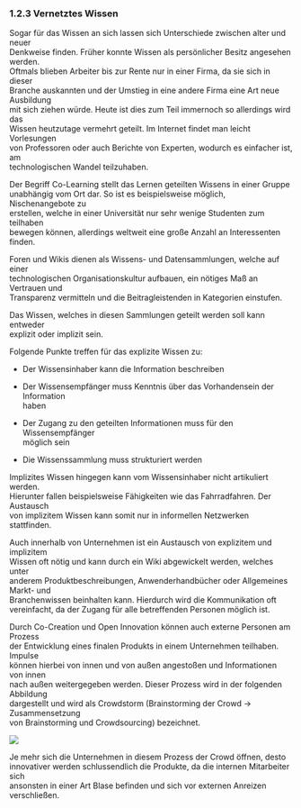 ### 1.2.3 Vernetztes Wissen

Sogar für das Wissen an sich lassen sich Unterschiede zwischen alter und neuer  
Denkweise finden. Früher konnte Wissen als persönlicher Besitz angesehen werden.  
Oftmals blieben Arbeiter bis zur Rente nur in einer Firma, da sie sich in dieser  
Branche auskannten und der Umstieg in eine andere Firma eine Art neue Ausbildung  
mit sich ziehen würde. Heute ist dies zum Teil immernoch so allerdings wird das  
Wissen heutzutage vermehrt geteilt. Im Internet findet man leicht Vorlesungen  
von Professoren oder auch Berichte von Experten, wodurch es einfacher ist, am  
technologischen Wandel teilzuhaben.

Der Begriff Co-Learning stellt das Lernen geteilten Wissens in einer Gruppe  
unabhängig vom Ort dar. So ist es beispielsweise möglich, Nischenangebote zu  
erstellen, welche in einer Universität nur sehr wenige Studenten zum teilhaben  
bewegen können, allerdings weltweit eine große Anzahl an Interessenten finden.

Foren und Wikis dienen als Wissens- und Datensammlungen, welche auf einer  
technologischen Organisationskultur aufbauen, ein nötiges Maß an Vertrauen und  
Transparenz vermitteln und die Beitragleistenden in Kategorien einstufen.

Das Wissen, welches in diesen Sammlungen geteilt werden soll kann entweder  
explizit oder implizit sein.

Folgende Punkte treffen für das explizite Wissen zu:

* Der Wissensinhaber kann die Information beschreiben

* Der Wissensempfänger muss Kenntnis über das Vorhandensein der Information  
  haben

* Der Zugang zu den geteilten Informationen muss für den Wissensempfänger  
  möglich sein

* Die Wissenssammlung muss strukturiert werden

Implizites Wissen hingegen kann vom Wissensinhaber nicht artikuliert werden.  
Hierunter fallen beispielsweise Fähigkeiten wie das Fahrradfahren. Der Austausch  
von implizitem Wissen kann somit nur in informellen Netzwerken stattfinden.

Auch innerhalb von Unternehmen ist ein Austausch von explizitem und implizitem  
Wissen oft nötig und kann durch ein Wiki abgewickelt werden, welches unter  
anderem Produktbeschreibungen, Anwenderhandbücher oder Allgemeines Markt- und  
Branchenwissen beinhalten kann. Hierdurch wird die Kommunikation oft  
vereinfacht, da der Zugang für alle betreffenden Personen möglich ist.

Durch Co-Creation und Open Innovation können auch externe Personen am Prozess  
der Entwicklung eines finalen Produkts in einem Unternehmen teilhaben. Impulse  
können hierbei von innen und von außen angestoßen und Informationen von innen  
nach außen weitergegeben werden. Dieser Prozess wird in der folgenden Abbildung  
dargestellt und wird als Crowdstorm \(Brainstorming der Crowd -&gt; Zusammensetzung  
von Brainstorming und Crowdsourcing\) bezeichnet.

![](images/Innovation.png)

Je mehr sich die Unternehmen in diesem Prozess der Crowd öffnen, desto  
innovativer werden schlussendlich die Produkte, da die internen Mitarbeiter sich  
ansonsten in einer Art Blase befinden und sich vor externen Anreizen  
verschließen.



